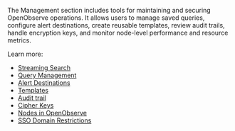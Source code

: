 The Management section includes tools for maintaining and securing OpenObserve operations. It allows users to manage saved queries, configure alert destinations, create reusable templates, review audit trails, handle encryption keys, and monitor node-level performance and resource metrics.

Learn more: 

- [Streaming Search](../management/streaming-search/)
- [Query Management](../management/query-management/)
- [Alert Destinations](../management/alert-destinations/)
- [Templates](../management/templates/)
- [Audit trail](../management/audit-trail/)
- [Cipher Keys](../management/cipher-keys/)
- [Nodes in OpenObserve](../management/nodes/)
- [SSO Domain Restrictions](../management/sso-domain-restrictions/)

